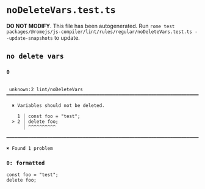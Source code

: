 # `noDeleteVars.test.ts`

**DO NOT MODIFY**. This file has been autogenerated. Run `rome test packages/@romejs/js-compiler/lint/rules/regular/noDeleteVars.test.ts --update-snapshots` to update.

## `no delete vars`

### `0`

```

 unknown:2 lint/noDeleteVars ━━━━━━━━━━━━━━━━━━━━━━━━━━━━━━━━━━━━━━━━━━━━━━━━━━━━━━━━━━━━━━━━━━━━━━━

  ✖ Variables should not be deleted.

    1 │ const foo = "test";
  > 2 │ delete foo;
      │ ^^^^^^^^^^

━━━━━━━━━━━━━━━━━━━━━━━━━━━━━━━━━━━━━━━━━━━━━━━━━━━━━━━━━━━━━━━━━━━━━━━━━━━━━━━━━━━━━━━━━━━━━━━━━━━━

✖ Found 1 problem

```

### `0: formatted`

```
const foo = "test";
delete foo;

```
